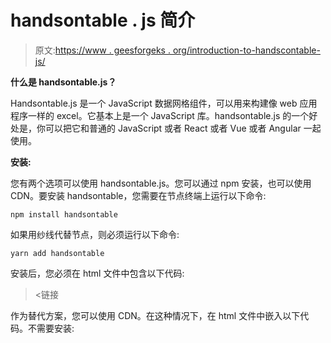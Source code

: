 # handsontable . js 简介

> 原文:[https://www . geesforgeks . org/introduction-to-handscontable-js/](https://www.geeksforgeeks.org/introduction-to-handsontable-js/)

**什么是 handsontable.js？**

Handsontable.js 是一个 JavaScript 数据网格组件，可以用来构建像 web 应用程序一样的 excel。它基本上是一个 JavaScript 库。handsontable.js 的一个好处是，你可以把它和普通的 JavaScript 或者 React 或者 Vue 或者 Angular 一起使用。

**安装:**

您有两个选项可以使用 handsontable.js。您可以通过 npm 安装，也可以使用 CDN。要安装 handsontable，您需要在节点终端上运行以下命令:

```
npm install handsontable
```

如果用纱线代替节点，则必须运行以下命令:

```
yarn add handsontable
```

安装后，您必须在 html 文件中包含以下代码:

> <链接

作为替代方案，您可以使用 CDN。在这种情况下，在 html 文件中嵌入以下代码。不需要安装: